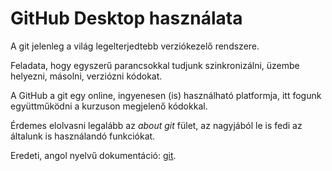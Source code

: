 # GitHub Desktop használata

A git jelenleg a világ legelterjedtebb verziókezelő rendszere.

Feladata, hogy egyszerű parancsokkal tudjunk szinkronizálni, üzembe helyezni, másolni, verziózni kódokat.

A GitHub a git egy online, ingyenesen (is) használható platformja, itt fogunk együttműködni a kurzuson megjelenő kódokkal.

Érdemes elolvasni legalább az _about git_ fület, az nagyjából le is fedi az általunk is használandó funkciókat.

Eredeti, angol nyelvű dokumentáció: [git](https://docs.github.com/en/get-started/using-git/about-git).
